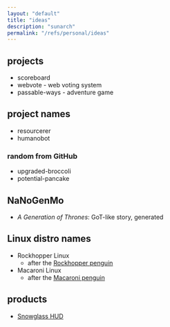```yaml
---
layout: "default"
title: "ideas"
description: "sunarch"
permalink: "/refs/personal/ideas"
---
```

## projects

- scoreboard
- webvote - web voting system
- passable-ways - adventure game

## project names

- resourcerer
- humanobot

### random from GitHub

- upgraded-broccoli
- potential-pancake

## NaNoGenMo

- *A Generation of Thrones*: GoT-like story, generated

## Linux distro names

- Rockhopper Linux
    - after the [Rockhopper penguin](https://en.wikipedia.org/wiki/Rockhopper_penguin)
- Macaroni Linux
    - after the [Macaroni penguin](https://en.wikipedia.org/wiki/Macaroni_penguin)

## products

- [Snowglass HUD](snowglass-hud.md)
